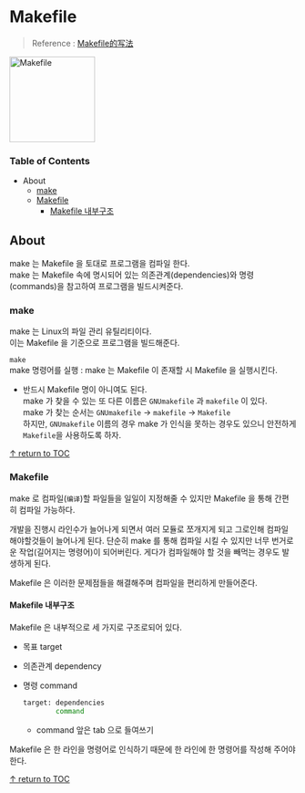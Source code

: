 # Makefile
> Reference : [Makefile的写法](https://www.youtube.com/watch?v=E1_uuFWibuM)

<img width="150" alt="Makefile" src="https://user-images.githubusercontent.com/48475824/89472365-39650780-d7bb-11ea-8d40-cddad54e5498.png">


### Table of Contents
- About
  - [make](#make)
  - [Makefile](#makefile)
    - [Makefile 내부구조](#makefile-내부구조)
<!-- 
<img width="637" alt="Original" src="https://user-images.githubusercontent.com/48475824/89475658-92d13480-d7c3-11ea-9b74-a092a3558dc6.png"> -->


## About
make 는 Makefile 을 토대로 프로그램을 컴파일 한다.  
make 는 Makefile 속에 명시되어 있는 의존관계(dependencies)와 명령(commands)을 참고하여 프로그램을 빌드시켜준다.  

### make  
make 는 Linux의 파일 관리 유틸리티이다.  
이는 Makefile 을 기준으로 프로그램을 빌드해준다.  

```make```  
make 명령어를 실행 :  make 는 Makefile 이 존재할 시 Makefile 을 실행시킨다.  
* 반드시 Makefile 명이 아니여도 된다.  
  make 가 찾을 수 있는 또 다른 이름은 ```GNUmakefile``` 과 ```makefile``` 이 있다.  
  make 가 찾는 순서는 ```GNUmakefile``` → ```makefile``` → ```Makefile```  
  하지만, ```GNUmakefile``` 이름의 경우 make 가 인식을 못하는 경우도 있으니 안전하게 ```Makefile```을 사용하도록 하자. 

[↑ return to TOC](#table-of-contents)


### Makefile  
make 로 컴파일(```编译```)할 파일들을 일일이 지정해줄 수 있지만 Makefile 을 통해 간편히 컴파일 가능하다.  

개발을 진행시 라인수가 늘어나게 되면서 여러 모듈로 쪼개지게 되고 그로인해 컴파일 해야할것들이 늘어나게 된다. 단순히 make 를 통해 컴파일 시킬 수 있지만 너무 번거로운 작업(길어지는 명령어)이 되어버린다. 게다가 컴파일해야 할 것을 빼먹는 경우도 발생하게 된다.  

Makefile 은 이러한 문제점들을 해결해주며 컴파일을 편리하게 만들어준다.  


#### Makefile 내부구조 
Makefile 은 내부적으로 세 가지로 구조로되어 있다.  
* 목표 target
* 의존관계 dependency
* 명령 command

    ```bash
    target: dependencies  
            command
    ```
    * command 앞은 tab 으로 들여쓰기  

Makefile 은 한 라인을 명령어로 인식하기 때문에 한 라인에 한 명령어를 작성해 주어야 한다.  

[↑ return to TOC](#table-of-contents)
